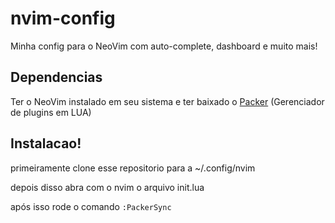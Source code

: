 # nvim-config
Minha config para o NeoVim com auto-complete, dashboard e muito mais!

## Dependencias

Ter o NeoVim instalado em seu sistema e ter baixado o <a href="https://github.com/wbthomason/packer.nvim">Packer</a> (Gerenciador de plugins em LUA)

## Instalacao!

primeiramente clone esse repositorio para a ~/.config/nvim

depois disso abra com o nvim o arquivo init.lua

após isso rode o comando `:PackerSync`
